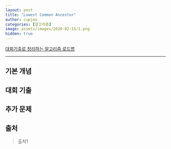 ```yaml
---
layout: post
title: "Lowest Common Ancestor"
author: cupjoo
categories: [알고리즘]
image: assets/images/2020-02-15/1.png
hidden: true
---
```


[대회기출로 정리하는 알고리즘 로드맵](https://cupjoo.github.io/대회기출로-정리하는-알고리즘-로드맵)

---

## 기본 개념

## 대회 기출

## 추가 문제

## 출처

> 출처1
